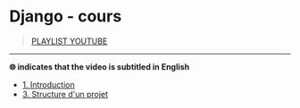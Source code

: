 # Django - cours

> [PLAYLIST YOUTUBE](https://www.youtube.com/playlist?list=PLrSOXFDHBtfED_VFTa6labxAOPh29RYiO)

---

**🌐 indicates that the video is subtitled in English**

+ [1. Introduction](https://www.youtube.com/watch?v=iBGhDHtysAA)
+ [3. Structure d'un projet](#)
